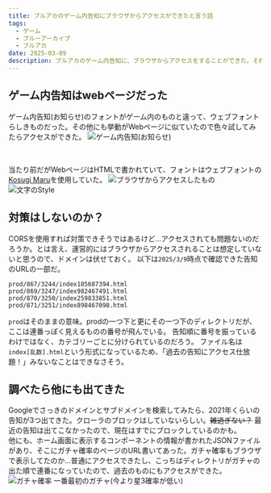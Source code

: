 ```yaml
---
title: ブルアカのゲーム内告知にブラウザからアクセスができたと言う話
tags:
  - ゲーム
  - ブルーアーカイブ
  - ブルアカ
date: 2025-03-09
description: ブルアカのゲーム内告知に、ブラウザからアクセスをすることができた。それだけ。
---
```


## ゲーム内告知はwebページだった
ゲーム内告知(お知らせ)のフォントがゲーム内のものと違って、ウェブフォントらしきものだった。その他にも挙動がWebページに似ていたので色々試してみたらアクセスができた。
![ゲーム内告知(お知らせ)](https://kelpoftruth.com/articles/assets/media/e59jimr8xXeGUMZB.jpg)

<br>

当たり前だがWebページはHTMLで書かれていて、フォントはウェブフォントの[Kosugi Maru](https://fonts.google.com/specimen/Kosugi+Maru)を使用していた。
![ブラウザからアクセスしたもの](https://kelpoftruth.com/articles/assets/media/9DYaPri3Kw7bDD9b.png)
![文字のStyle](https://kelpoftruth.com/articles/assets/media/QFfXb2xfyUUZMCnB.png)






## 対策はしないのか？
CORSを使用すれば対策できそうではあるけど...アクセスされても問題ないのだろうか。とは言え、運営的にはブラウザからアクセスされることは想定していないと思うので、ドメインは伏せておく。
以下は`2025/3/9`時点で確認できた告知のURLの一部だ。

```
prod/867/3244/index185687394.html
prod/869/3247/index982467491.html
prod/870/3250/index259833851.html
prod/871/3251/index898467098.html
```

`prod`はそのままの意味。prodの一つ下と更にその一つ下のディレクトリだが、ここは連番っぽく見えるものの番号が飛んでいる。
告知順に番号を振っているわけではなく、カテゴリーごとに分けられているのだろう。
ファイル名は`index[乱数].html`という形式になっているため、「過去の告知にアクセス仕放題！」みないなことはできなさそう。





## 調べたら他にも出てきた
Googleでさっきのドメインとサブドメインを検索してみたら、2021年くらいの告知が3つ出てきた。クローラのブロックはしていないらしい。~~雑過ぎない？~~
最近の告知は出てこなかったので、現在はすでにブロックしているのかも。<br>
他にも、ホーム画面に表示するコンポーネントの情報が書かれたJSONファイルがあり、そこにガチャ確率のページのURL書いてあった。ガチャ確率もブラウザで表示してたのか...普通にアクセスできたし、こっちはディレクトリがガチャの出た順で連番になっていたので、過去のものにもアクセスができた。<br>
![ガチャ確率](https://kelpoftruth.com/articles/assets/media/GbmCCHy8y3Q2JPYR.png)
一番最初のガチャ(今より星3確率が低い)
